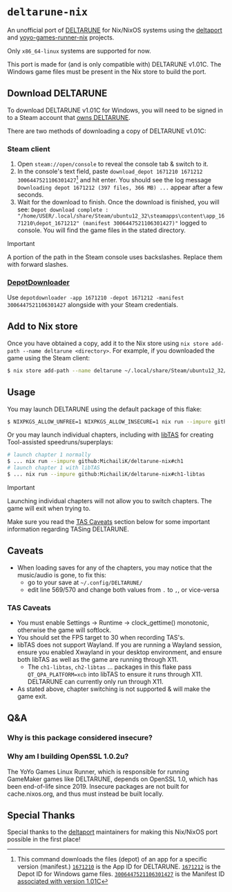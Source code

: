 # `deltarune-nix`

An unofficial port of [DELTARUNE] for Nix/NixOS systems using the
[deltaport] and [yoyo-games-runner-nix] projects.

Only `x86_64-linux` systems are supported for now.

This port is made for (and is only compatible with) DELTARUNE v1.01C.
The Windows game files must be present in the Nix store to build the port.

## Download DELTARUNE

To download DELTARUNE v1.01C for Windows, you will need to be signed in to a
Steam account that [owns DELTARUNE](https://store.steampowered.com/app/1671210/DELTARUNE/).

There are two methods of downloading a copy of DELTARUNE v1.01C:

### Steam client

1. Open `steam://open/console` to reveal the console
   tab & switch to it.
2. In the console's text field, paste
   `download_depot 1671210 1671212 3006447521106301427`[^1]
   and hit enter. You should see the log message
   `Downloading depot 1671212 (397 files, 366 MB) ...`
   appear after a few seconds.
3. Wait for the download to finish.
   Once the download is finished, you will see:
   `Depot download complete : "/home/USER/.local/share/Steam/ubuntu12_32\steamapps\content\app_1671210\depot_1671212" (manifest 3006447521106301427)"`
   logged to console.
   You will find the game files in the stated directory.
     
> [!IMPORTANT]
> A portion of the path in the Steam console uses backslashes.
> Replace them with forward slashes.

### [DepotDownloader](https://github.com/SteamRE/DepotDownloader)

Use `depotdownloader -app 1671210 -depot 1671212 -manifest 3006447521106301427`
alongside with your Steam credentials.

## Add to Nix store

Once you have obtained a copy, add it to the Nix store using
`nix store add-path --name deltarune <directory>`. For example,
if you downloaded the game using the Steam client:

```sh
$ nix store add-path --name deltarune ~/.local/share/Steam/ubuntu12_32/steamapps/content/app_1671210/depot_1671212
```

## Usage

You may launch DELTARUNE using the default package of this flake:

```sh
$ NIXPKGS_ALLOW_UNFREE=1 NIXPKGS_ALLOW_INSECURE=1 nix run --impure github:MichailiK/deltarune-nix
```

Or you may launch individual chapters, including with [libTAS] for creating
Tool-assisted speedruns/superplays:

```sh
# launch chapter 1 normally
$ ... nix run --impure github:MichailiK/deltarune-nix#ch1
# launch chapter 1 with libTAS
$ ... nix run --impure github:MichailiK/deltarune-nix#ch1-libtas
```

> [!IMPORTANT]
> Launching individual chapters will not allow you to switch chapters. The game
> will exit when trying to.
>
> Make sure you read the [TAS Caveats](#tas-caveats) section below for
> some important information regarding TASing DELTARUNE.

## Caveats

- When loading saves for any of the chapters, you may notice that the
  music/audio is gone, to fix this:
  - go to your save at `~/.config/DELTARUNE/`
  - edit line 569/570 and change both values from `.` to `,`, or vice-versa

### TAS Caveats

- You must enable Settings -> Runtime -> clock_gettime() monotonic,
  otherwise the game will softlock.
- You should set the FPS target to 30 when recording TAS's.
- libTAS does not support Wayland. If you are running a Wayland session, ensure
  you enabled Xwayland in your desktop environment, and ensure both libTAS
  as well as the game are running through X11.
  - The `ch1-libtas`, `ch2-libtas` ... packages in this flake pass
    `QT_QPA_PLATFORM=xcb` into libTAS to ensure it runs through X11.
    DELTARUNE can currently only run through X11.
- As stated above, chapter switching is not supported & will make the game exit.

## Q&A

### Why is this package considered insecure?
### Why am I building OpenSSL 1.0.2u?

The YoYo Games Linux Runner, which is responsible for running GameMaker games
like DELTARUNE, depends on OpenSSL 1.0, which has been end-of-life since 2019.
Insecure packages are not built for cache.nixos.org, and thus must instead
be built locally.

## Special Thanks

Special thanks to the [deltaport] maintainers for making this Nix/NixOS port
possible in the first place!


[^1]: This command downloads the files (depot)
of an app for a specific version (manifest.)
[`1671210`](https://steamdb.info/app/1671210/) is the App ID for DELTARUNE.
[`1671212`](https://steamdb.info/depot/1671212/) is the Depot ID for Windows
game files.
[`3006447521106301427`](https://steamdb.info/depot/1671212/history/?changeid=M:3006447521106301427)
is the Manifest ID
[associated with version 1.01C](https://steamdb.info/patchnotes/18791270/)



[DELTARUNE]: https://deltarune.com/
[deltaport]: https://github.com/pungus7/deltaport
[yoyo-games-runner-nix]: https://github.com/MichailiK/yoyo-games-runner-nix
[libTAS]: https://github.com/clementgallet/libTAS